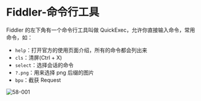 # Fiddler-命令行工具
Fiddler 的左下角有一个命令行工具叫做 QuickExec，允许你直接输入命令，常用命令，如：

- `help`：打开官方的使用页面介绍，所有的命令都会列出来
- `cls`：清屏(Ctrl + X)
- `select`：选择会话的命令
- `?.png`：用来选择 png 后缀的图片
- `bpu`：截获 Request

![58-001](58-001.png)